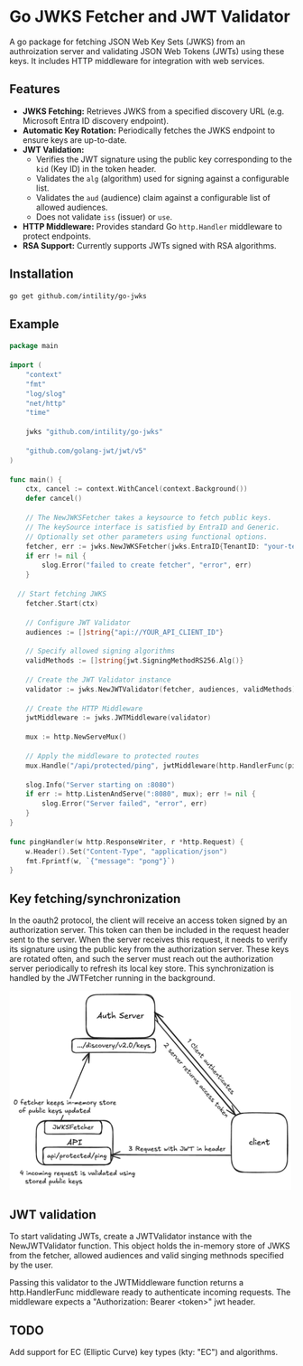 # Go JWKS Fetcher and JWT Validator

A go package for fetching JSON Web Key Sets (JWKS) from an authroization server
and validating JSON Web Tokens (JWTs) using these keys. It includes HTTP middleware for integration 
with web services.

## Features
*   **JWKS Fetching:** Retrieves JWKS from a specified discovery URL (e.g. Microsoft Entra ID discovery endpoint).
*   **Automatic Key Rotation:** Periodically fetches the JWKS endpoint to ensure keys are up-to-date.
*   **JWT Validation:**
    *   Verifies the JWT signature using the public key corresponding to the `kid` (Key ID) in the token header.
    *   Validates the `alg` (algorithm) used for signing against a configurable list.
    *   Validates the `aud` (audience) claim against a configurable list of allowed audiences.
    *   Does not validate `iss` (issuer) or `use`.
*   **HTTP Middleware:** Provides standard Go `http.Handler` middleware to protect endpoints.
*   **RSA Support:** Currently supports JWTs signed with RSA algorithms. 

## Installation
```bash
go get github.com/intility/go-jwks
```


## Example
```go
package main

import (
	"context"
	"fmt"
	"log/slog"
	"net/http"
	"time"

	jwks "github.com/intility/go-jwks"

	"github.com/golang-jwt/jwt/v5"
)

func main() {
	ctx, cancel := context.WithCancel(context.Background())
	defer cancel() 

	// The NewJWKSFetcher takes a keysource to fetch public keys.
	// The keySource interface is satisfied by EntraID and Generic.
	// Optionally set other parameters using functional options.
	fetcher, err := jwks.NewJWKSFetcher(jwks.EntraID{TenantID: "your-tenant-id"})
	if err != nil {
		slog.Error("failed to create fetcher", "error", err)
	}

  // Start fetching JWKS
	fetcher.Start(ctx)

	// Configure JWT Validator
	audiences := []string{"api://YOUR_API_CLIENT_ID"}

	// Specify allowed signing algorithms
	validMethods := []string{jwt.SigningMethodRS256.Alg()}

	// Create the JWT Validator instance
	validator := jwks.NewJWTValidator(fetcher, audiences, validMethods)

	// Create the HTTP Middleware
	jwtMiddleware := jwks.JWTMiddleware(validator)

	mux := http.NewServeMux()

	// Apply the middleware to protected routes
	mux.Handle("/api/protected/ping", jwtMiddleware(http.HandlerFunc(pingHandler)))

	slog.Info("Server starting on :8080")
	if err := http.ListenAndServe(":8080", mux); err != nil {
		slog.Error("Server failed", "error", err)
	}
}

func pingHandler(w http.ResponseWriter, r *http.Request) {
	w.Header().Set("Content-Type", "application/json")
	fmt.Fprintf(w, `{"message": "pong"}`)
}
```

## Key fetching/synchronization
In the oauth2 protocol, the client will receive an access token signed
by an authorization server. This token can then be included in the request header sent to the server.
When the server receives this request, it needs to verify its signature using the public key from the authorization server.
These keys are rotated often, and such the server must reach out the authorization server
periodically to refresh its local key store. This synchronization is handled by the JWTFetcher running in the background.

<img src="docs/jwks-go.png" alt="flow" width="500">

## JWT validation
To start validating JWTs, create a JWTValidator instance with the NewJWTValidator function.
This object holds the in-memory store of JWKS from the fetcher, allowed audiences and valid singing methnods specified by the user.

Passing this validator to the JWTMiddleware function returns a http.HandlerFunc middleware ready to authenticate incoming requests.
The middleware expects a "Authorization: Bearer \<token>" jwt header.

## TODO
Add support for EC (Elliptic Curve) key types (kty: "EC") and algorithms.

